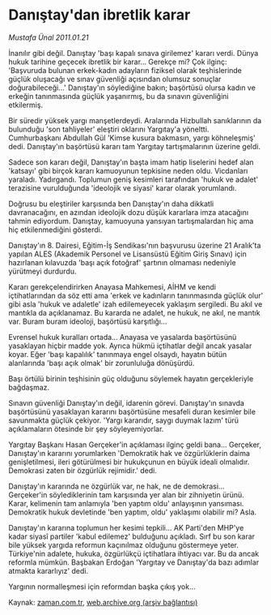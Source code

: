 # Danıştay'dan ibretlik karar

*Mustafa Ünal 2011.01.21*

<td class="columnist-detail">
<p>İnanılır gibi değil. Danıştay 'başı kapalı sınava girilemez' kararı verdi. Dünya hukuk tarihine geçecek ibretlik bir karar... Gerekçe mi? Çok ilginç: 'Başvuruda bulunan erkek-kadın adayların fiziksel olarak teşhislerinde güçlük oluşacağı ve sınav güvenliği açısından olumsuz sonuçlar doğurabileceği...' Danıştay'ın söylediğine bakın; başörtüsü olursa kadın ve erkeğin tanınmasında güçlük yaşanırmış, bu da sınavın güvenliğini etkilermiş.</p>
<p>
<div id="haberMetinDiv">
<p> Bir süredir yüksek yargı manşetlerdeydi. Aralarında Hizbullah sanıklarının da bulunduğu 'son tahliyeler' eleştiri oklarını Yargıtay'a yöneltti. Cumhurbaşkanı Abdullah Gül 'Kimse kusura bakmasın, yargı köhneleşmiş' dedi. Danıştay'ın başörtüsü kararı tam Yargıtay tartışmalarının üzerine geldi.
<p> Sadece son kararı değil, Danıştay'ın başta imam hatip liselerini hedef alan 'katsayı' gibi birçok kararı kamuoyunun tepkisine neden oldu. Vicdanları yaraladı. Yadırgandı. Toplumun geniş kesimleri tarafından 'hukuk ve adalet' terazisine vurulduğunda 'ideolojik ve siyasi' karar olarak yorumlandı.
<p> Doğrusu bu eleştiriler karşısında ben Danıştay'ın daha dikkatli davranacağını, en azından ideolojik dozu düşük kararlara imza atacağını tahmin ediyordum. Danıştay, kamuoyuna yansıyan tartışmalardan hiç ama hiç etkilenmediğini gösterdi.
<p> Danıştay'ın 8. Dairesi, Eğitim-İş Sendikası'nın başvurusu üzerine 21 Aralık'ta yapılan ALES (Akademik Personel ve Lisansüstü Eğitim Giriş Sınavı) için hazırlanan kılavuzda 'başı açık fotoğraf' şartının olmaması nedeniyle yürütmeyi durdurdu.
<p> Kararı gerekçelendirirken Anayasa Mahkemesi, AİHM ve kendi içtihatlarından da söz etti ama 'erkek ve kadınların tanınmasında güçlük olur' gibi asla 'hukuk ve adaletle' izah edilemeyecek yaklaşım sergiledi. Bu akıl ve mantıkla da açıklanamaz. Bu kararda ne adalet, ne hukuk, ne akıl, ne mantık var. Buram buram ideoloji, başörtüsü karşıtlığı...
<p> Evrensel hukuk kuralları ortada... Anayasa ve yasalarda başörtüsünü yasaklayan hiçbir madde yok. Ayrıca hükmü içtihatlar değil ancak yasalar koyar. Eğer 'başı kapalılık' tanınmaya engel olsaydı, hayatın bütün alanlarında 'başı açık olmak' bir zorunluluğa dönüşürdü.
<p> Başı örtülü birinin teşhisinin güç olduğunu söylemek hayatın gerçekleriyle bağdaşmaz.
<p> Sınavın güvenliği Danıştay'ın değil, idarenin görevi. Danıştay'ın sınavda başörtüsünü yasaklayan kararını başörtüsüne mesafeli duran kesimler bile savunmakta güçlük çekiyor. 'Yargı kararıdır, saygı duymak lazım' türü açıklamaların ötesinde bir şey söyleyemiyorlar.
<p> Yargıtay Başkanı Hasan Gerçeker'in açıklaması ilginç geldi bana... Gerçeker, Danıştay'ın kararını yorumlarken 'Demokratik hak ve özgürlüklerin daima genişletilmesi, ileri götürülmesi bir hukukçunun en büyük ideali olmalıdır. Demokrasi zaten bir özgürlük rejimidir.' dedi.
<p> Danıştay'ın kararında ne özgürlük var, ne hak, ne de demokrasi... Gerçeker'in söylediklerinin tam karşısında yer alan bir zihniyetin ürünü. Karar, kelimenin tam anlamıyla 'ben yaptım oldu' anlayışının yansıması. Demokratik hukuk devletinde 'ben yaptım, oldu' yaklaşımı olabilir mi? Asla.
<p> Danıştay'ın kararına toplumun her kesimi tepkili... AK Parti'den MHP'ye kadar siyasî partiler 'kabul edilemez' bulduğunu açıkladı. Sırf bu son karar bile yüksek yargıda reformun kaçınılmaz olduğunu göstermeye yeter. Türkiye'nin adalete, hukuka, özgürlükçü içtihatlara ihtiyacı var. Bu da ancak reformla mümkün. Başbakan Erdoğan 'Yargıtay ve Danıştay'da bazı adımlar atmakta kararlıyız' dedi.
<p> Yargının normalleşmesi için reformdan başka çıkış yok... </p></p></p></p></p></p></p></p></p></p></p></p></div>
</p>
<a href="http://web.archive.org/web/20110126052330/mailto:m.unal@zaman.com.tr">
</a></td>

Kaynak: [zaman.com.tr](http://zaman.com.tr/yazar.do?yazino=1082027), [web.archive.org (arşiv bağlantısı)](http://web.archive.org/web/20110126052330/http://www.zaman.com.tr:80/yazar.do?yazino=1082027)
